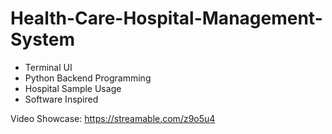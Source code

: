 # Health-Care-Hospital-Management-System
- Terminal UI
- Python Backend Programming
- Hospital Sample Usage
- Software Inspired

Video Showcase:
https://streamable.com/z9o5u4
